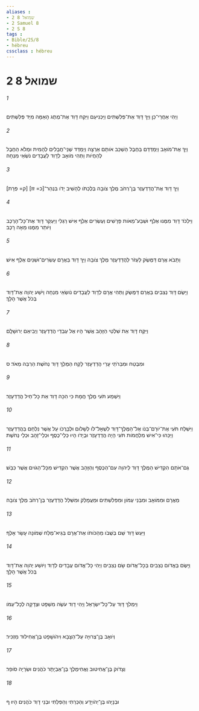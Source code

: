 ```yaml
---
aliases : 
- 2 שמואל 8
- 2 Samuel 8
- 2 S 8
tags : 
- Bible/2S/8
- hébreu
cssclass : hébreu
---
```


# 2 שמואל 8

###### 1
וַיְהִי אַחֲרֵי־כֵן וַיַּךְ דָּוִד אֶת־פְּלִשְׁתִּים וַיַּכְנִיעֵם וַיִּקַּח דָּוִד אֶת־מֶתֶג הָאַמָּה מִיַּד פְּלִשְׁתִּים׃
###### 2
וַיַּךְ אֶת־מֹואָב וַיְמַדְּדֵם בַּחֶבֶל הַשְׁכֵּב אֹותָם אַרְצָה וַיְמַדֵּד שְׁנֵי־חֲבָלִים לְהָמִית וּמְלֹא הַחֶבֶל לְהַחֲיֹות וַתְּהִי מֹואָב לְדָוִד לַעֲבָדִים נֹשְׂאֵי מִנְחָה׃
###### 3
וַיַּךְ דָּוִד אֶת־הֲדַדְעֶזֶר בֶּן־רְחֹב מֶלֶךְ צֹובָה בְּלֶכְתֹּו לְהָשִׁיב יָדֹו בִּנְהַר־[כ= זז] [ק= פְּרָת]׃
###### 4
וַיִּלְכֹּד דָּוִד מִמֶּנּוּ אֶלֶף וּשְׁבַע־מֵאֹות פָּרָשִׁים וְעֶשְׂרִים אֶלֶף אִישׁ רַגְלִי וַיְעַקֵּר דָּוִד אֶת־כָּל־הָרֶכֶב וַיֹּותֵר מִמֶּנּוּ מֵאָה רָכֶב׃
###### 5
וַתָּבֹא אֲרַם דַּמֶּשֶׂק לַעְזֹר לַהֲדַדְעֶזֶר מֶלֶךְ צֹובָה וַיַּךְ דָּוִד בַּאֲרָם עֶשְׂרִים־וּשְׁנַיִם אֶלֶף אִישׁ׃
###### 6
וַיָּשֶׂם דָּוִד נְצִבִים בַּאֲרַם דַּמֶּשֶׂק וַתְּהִי אֲרָם לְדָוִד לַעֲבָדִים נֹושְׂאֵי מִנְחָה וַיֹּשַׁע יְהוָה אֶת־דָּוִד בְּכֹל אֲשֶׁר הָלָךְ׃
###### 7
וַיִּקַּח דָּוִד אֵת שִׁלְטֵי הַזָּהָב אֲשֶׁר הָיוּ אֶל עַבְדֵי הֲדַדְעָזֶר וַיְבִיאֵם יְרוּשָׁלִָם׃
###### 8
וּמִבֶּטַח וּמִבֵּרֹתַי עָרֵי הֲדַדְעָזֶר לָקַח הַמֶּלֶךְ דָּוִד נְחֹשֶׁת הַרְבֵּה מְאֹד׃ ס
###### 9
וַיִּשְׁמַע תֹּעִי מֶלֶךְ חֲמָת כִּי הִכָּה דָוִד אֵת כָּל־חֵיל הֲדַדְעָזֶר׃
###### 10
וַיִּשְׁלַח תֹּעִי אֶת־יֹורָם־בְּנֹו אֶל־הַמֶּלֶךְ־דָּוִד לִשְׁאָל־לֹו לְשָׁלֹום וּלְבָרֲכֹו עַל אֲשֶׁר נִלְחַם בַּהֲדַדְעֶזֶר וַיַּכֵּהוּ כִּי־אִישׁ מִלְחֲמֹות תֹּעִי הָיָה הֲדַדְעָזֶר וּבְיָדֹו הָיוּ כְּלֵי־כֶסֶף וּכְלֵי־זָהָב וּכְלֵי נְחֹשֶׁת׃
###### 11
גַּם־אֹתָם הִקְדִּישׁ הַמֶּלֶךְ דָּוִד לַיהוָה עִם־הַכֶּסֶף וְהַזָּהָב אֲשֶׁר הִקְדִּישׁ מִכָּל־הַגֹּויִם אֲשֶׁר כִּבֵּשׁ׃
###### 12
מֵאֲרָם וּמִמֹּואָב וּמִבְּנֵי עַמֹּון וּמִפְּלִשְׁתִּים וּמֵעֲמָלֵק וּמִשְּׁלַל הֲדַדְעֶזֶר בֶּן־רְחֹב מֶלֶךְ צֹובָה׃
###### 13
וַיַּעַשׂ דָּוִד שֵׁם בְּשֻׁבֹו מֵהַכֹּותֹו אֶת־אֲרָם בְּגֵיא־מֶלַח שְׁמֹונָה עָשָׂר אָלֶף׃
###### 14
וַיָּשֶׂם בֶּאֱדֹום נְצִבִים בְּכָל־אֱדֹום שָׂם נְצִבִים וַיְהִי כָל־אֱדֹום עֲבָדִים לְדָוִד וַיֹּושַׁע יְהוָה אֶת־דָּוִד בְּכֹל אֲשֶׁר הָלָךְ׃
###### 15
וַיִּמְלֹךְ דָּוִד עַל־כָּל־יִשְׂרָאֵל וַיְהִי דָוִד עֹשֶׂה מִשְׁפָּט וּצְדָקָה לְכָל־עַמֹּו׃
###### 16
וְיֹואָב בֶּן־צְרוּיָה עַל־הַצָּבָא וִיהֹושָׁפָט בֶּן־אֲחִילוּד מַזְכִּיר׃
###### 17
וְצָדֹוק בֶּן־אֲחִיטוּב וַאֲחִימֶלֶךְ בֶּן־אֶבְיָתָר כֹּהֲנִים וּשְׂרָיָה סֹופֵר׃
###### 18
וּבְנָיָהוּ בֶּן־יְהֹויָדָע וְהַכְּרֵתִי וְהַפְּלֵתִי וּבְנֵי דָוִד כֹּהֲנִים הָיוּ׃ ף
